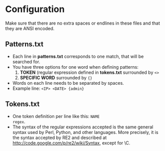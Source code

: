 Configuration
==================
Make sure that there are no extra spaces or endlines in these files and that they are ANSI encoded.

Patterns.txt
-----------------------------
* Each line in <b>patterns.txt</b> corresponds to one match, that will be searched for.
* You have three options for one word when defining patterns:
  1. <b>TOKEN</b> (regular expression defined in <b>tokens.txt</b> surrounded by <code><></code>
  2. <b>SPECIFIC WORD</b> surrounded by <code>{}</code>
* Words on each line needs to be separated by spaces.
* Example line: <code>&lt;IP&gt; &lt;DATE&gt; {admin}</code>

Tokens.txt
-----------------------------
* One token definition per line like this: <code>NAME regex</code>.
* The syntax of the regular expressions accepted is the same general syntax used by
Perl, Python, and other languages. 
More precisely, it is the syntax accepted by RE2 and described at http://code.google.com/p/re2/wiki/Syntax, except for \C.

